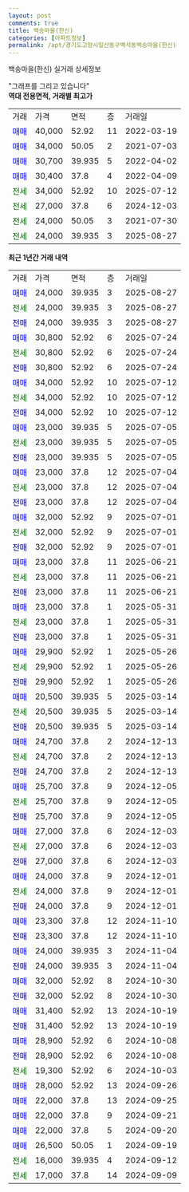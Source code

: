 ```yaml
---
layout: post
comments: true
title: 백송마을(한신)
categories: [아파트정보]
permalink: /apt/경기도고양시일산동구백석동백송마을(한신)
---
```


백송마을(한신) 실거래 상세정보

<script type="text/javascript">
  google.charts.load('current', {'packages':['line', 'corechart']});
  google.charts.setOnLoadCallback(drawChart);

  function drawChart() {
    var data = new google.visualization.DataTable();
    data.addColumn('date', '거래일');
    data.addColumn('number', "매매");
    data.addColumn('number', "전세");
    data.addColumn('number', "전매");

    data.addRows([[new Date(Date.parse("2025-08-27")), 24000, null, null], [new Date(Date.parse("2025-08-27")), null, 24000, null], [new Date(Date.parse("2025-08-27")), null, null, 24000], [new Date(Date.parse("2025-07-24")), 30800, null, null], [new Date(Date.parse("2025-07-24")), null, 30800, null], [new Date(Date.parse("2025-07-24")), null, null, 30800], [new Date(Date.parse("2025-07-12")), 34000, null, null], [new Date(Date.parse("2025-07-12")), null, 34000, null], [new Date(Date.parse("2025-07-12")), null, null, 34000], [new Date(Date.parse("2025-07-05")), 23000, null, null], [new Date(Date.parse("2025-07-05")), null, 23000, null], [new Date(Date.parse("2025-07-05")), null, null, 23000], [new Date(Date.parse("2025-07-04")), 23000, null, null], [new Date(Date.parse("2025-07-04")), null, 23000, null], [new Date(Date.parse("2025-07-04")), null, null, 23000], [new Date(Date.parse("2025-07-01")), 32000, null, null], [new Date(Date.parse("2025-07-01")), null, 32000, null], [new Date(Date.parse("2025-07-01")), null, null, 32000], [new Date(Date.parse("2025-06-21")), 23000, null, null], [new Date(Date.parse("2025-06-21")), null, 23000, null], [new Date(Date.parse("2025-06-21")), null, null, 23000], [new Date(Date.parse("2025-05-31")), 23000, null, null], [new Date(Date.parse("2025-05-31")), null, 23000, null], [new Date(Date.parse("2025-05-31")), null, null, 23000], [new Date(Date.parse("2025-05-26")), 29900, null, null], [new Date(Date.parse("2025-05-26")), null, 29900, null], [new Date(Date.parse("2025-05-26")), null, null, 29900], [new Date(Date.parse("2025-03-14")), 20500, null, null], [new Date(Date.parse("2025-03-14")), null, 20500, null], [new Date(Date.parse("2025-03-14")), null, null, 20500], [new Date(Date.parse("2024-12-13")), 24700, null, null], [new Date(Date.parse("2024-12-13")), null, 24700, null], [new Date(Date.parse("2024-12-13")), null, null, 24700], [new Date(Date.parse("2024-12-05")), 25700, null, null], [new Date(Date.parse("2024-12-05")), null, 25700, null], [new Date(Date.parse("2024-12-05")), null, null, 25700], [new Date(Date.parse("2024-12-03")), 27000, null, null], [new Date(Date.parse("2024-12-03")), null, 27000, null], [new Date(Date.parse("2024-12-03")), null, null, 27000], [new Date(Date.parse("2024-12-01")), 24000, null, null], [new Date(Date.parse("2024-12-01")), null, 24000, null], [new Date(Date.parse("2024-12-01")), null, null, 24000], [new Date(Date.parse("2024-11-10")), 23300, null, null], [new Date(Date.parse("2024-11-10")), null, null, 23300], [new Date(Date.parse("2024-11-04")), 24000, null, null], [new Date(Date.parse("2024-11-04")), null, null, 24000], [new Date(Date.parse("2024-10-30")), 32000, null, null], [new Date(Date.parse("2024-10-30")), null, null, 32000], [new Date(Date.parse("2024-10-19")), 31400, null, null], [new Date(Date.parse("2024-10-19")), null, null, 31400], [new Date(Date.parse("2024-10-08")), 28900, null, null], [new Date(Date.parse("2024-10-08")), null, null, 28900], [new Date(Date.parse("2024-10-03")), null, 19300, null], [new Date(Date.parse("2024-09-26")), 28000, null, null], [new Date(Date.parse("2024-09-25")), 22000, null, null], [new Date(Date.parse("2024-09-21")), 22000, null, null], [new Date(Date.parse("2024-09-20")), 22000, null, null], [new Date(Date.parse("2024-09-19")), 26500, null, null], [new Date(Date.parse("2024-09-12")), null, 16000, null], [new Date(Date.parse("2024-09-09")), null, 17000, null]]);

    var options = {
      hAxis: {
        format: 'yyyy/MM/dd'
      },    
      lineWidth: 0,
      pointsVisible: true,    
      title: '최근 1년간 유형별 실거래가 분포',
      legend: { position: 'bottom' }
    };

    var formatter = new google.visualization.NumberFormat({pattern:'###,###'} );
    formatter.format(data, 1);
    formatter.format(data, 2);
    
    setTimeout(function() {
        var chart = new google.visualization.LineChart(document.getElementById('columnchart_material'));
        chart.draw(data, (options));
        document.getElementById('loading').style.display = 'none';
    }, 200);
  }
</script>


<div id="loading" style="z-index:20; display: block; margin-left: 0px">"그래프를 그리고 있습니다"</div>
<div id="columnchart_material" style="width: 95%; margin-left: 0px; display: block"></div>
<!-- contents start -->
<b>역대 전용면적, 거래별 최고가</b>
<table class="sortable">
    <tr>
      <td>거래</td>
      <td>가격</td>
      <td>면적</td>
      <td>층</td>
      <td>거래일</td>
    </tr>
        <tr>
          <td><a style="color: blue">매매</a></td>
          <td>40,000</td>
          <td>52.92</td>
          <td>11</td>
          <td>2022-03-19</td>
        </tr>            <tr>
          <td><a style="color: blue">매매</a></td>
          <td>34,000</td>
          <td>50.05</td>
          <td>2</td>
          <td>2021-07-03</td>
        </tr>            <tr>
          <td><a style="color: blue">매매</a></td>
          <td>30,700</td>
          <td>39.935</td>
          <td>5</td>
          <td>2022-04-02</td>
        </tr>            <tr>
          <td><a style="color: blue">매매</a></td>
          <td>30,400</td>
          <td>37.8</td>
          <td>4</td>
          <td>2022-04-09</td>
        </tr>        
        <tr>
              <td><a style="color: darkgreen">전세</a></td>
              <td>34,000</td>
              <td>52.92</td>
              <td>10</td>
              <td>2025-07-12</td>
            </tr>            <tr>
              <td><a style="color: darkgreen">전세</a></td>
              <td>27,000</td>
              <td>37.8</td>
              <td>6</td>
              <td>2024-12-03</td>
            </tr>            <tr>
              <td><a style="color: darkgreen">전세</a></td>
              <td>24,000</td>
              <td>50.05</td>
              <td>3</td>
              <td>2021-07-30</td>
            </tr>            <tr>
              <td><a style="color: darkgreen">전세</a></td>
              <td>24,000</td>
              <td>39.935</td>
              <td>3</td>
              <td>2025-08-27</td>
            </tr>        
    
</table>

<b>최근 1년간 거래 내역</b>

<table class="sortable">
    <tr>
      <td>거래</td>
      <td>가격</td>
      <td>면적</td>
      <td>층</td>
      <td>거래일</td>
    </tr>
    <tr>
      <td><a style="color: blue">매매</a></td>
      <td>24,000</td>
      <td>39.935</td>
      <td>3</td>
      <td>2025-08-27</td>
    </tr>          <tr>
      <td><a style="color: darkgreen">전세</a></td>
      <td>24,000</td>
      <td>39.935</td>
      <td>3</td>
      <td>2025-08-27</td>
    </tr>          <tr>
      <td><a style="color: darkblue">전매</a></td>
      <td>24,000</td>
      <td>39.935</td>
      <td>3</td>
      <td>2025-08-27</td>
    </tr>          <tr>
      <td><a style="color: blue">매매</a></td>
      <td>30,800</td>
      <td>52.92</td>
      <td>6</td>
      <td>2025-07-24</td>
    </tr>          <tr>
      <td><a style="color: darkgreen">전세</a></td>
      <td>30,800</td>
      <td>52.92</td>
      <td>6</td>
      <td>2025-07-24</td>
    </tr>          <tr>
      <td><a style="color: darkblue">전매</a></td>
      <td>30,800</td>
      <td>52.92</td>
      <td>6</td>
      <td>2025-07-24</td>
    </tr>          <tr>
      <td><a style="color: blue">매매</a></td>
      <td>34,000</td>
      <td>52.92</td>
      <td>10</td>
      <td>2025-07-12</td>
    </tr>          <tr>
      <td><a style="color: darkgreen">전세</a></td>
      <td>34,000</td>
      <td>52.92</td>
      <td>10</td>
      <td>2025-07-12</td>
    </tr>          <tr>
      <td><a style="color: darkblue">전매</a></td>
      <td>34,000</td>
      <td>52.92</td>
      <td>10</td>
      <td>2025-07-12</td>
    </tr>          <tr>
      <td><a style="color: blue">매매</a></td>
      <td>23,000</td>
      <td>39.935</td>
      <td>5</td>
      <td>2025-07-05</td>
    </tr>          <tr>
      <td><a style="color: darkgreen">전세</a></td>
      <td>23,000</td>
      <td>39.935</td>
      <td>5</td>
      <td>2025-07-05</td>
    </tr>          <tr>
      <td><a style="color: darkblue">전매</a></td>
      <td>23,000</td>
      <td>39.935</td>
      <td>5</td>
      <td>2025-07-05</td>
    </tr>          <tr>
      <td><a style="color: blue">매매</a></td>
      <td>23,000</td>
      <td>37.8</td>
      <td>12</td>
      <td>2025-07-04</td>
    </tr>          <tr>
      <td><a style="color: darkgreen">전세</a></td>
      <td>23,000</td>
      <td>37.8</td>
      <td>12</td>
      <td>2025-07-04</td>
    </tr>          <tr>
      <td><a style="color: darkblue">전매</a></td>
      <td>23,000</td>
      <td>37.8</td>
      <td>12</td>
      <td>2025-07-04</td>
    </tr>          <tr>
      <td><a style="color: blue">매매</a></td>
      <td>32,000</td>
      <td>52.92</td>
      <td>9</td>
      <td>2025-07-01</td>
    </tr>          <tr>
      <td><a style="color: darkgreen">전세</a></td>
      <td>32,000</td>
      <td>52.92</td>
      <td>9</td>
      <td>2025-07-01</td>
    </tr>          <tr>
      <td><a style="color: darkblue">전매</a></td>
      <td>32,000</td>
      <td>52.92</td>
      <td>9</td>
      <td>2025-07-01</td>
    </tr>          <tr>
      <td><a style="color: blue">매매</a></td>
      <td>23,000</td>
      <td>37.8</td>
      <td>11</td>
      <td>2025-06-21</td>
    </tr>          <tr>
      <td><a style="color: darkgreen">전세</a></td>
      <td>23,000</td>
      <td>37.8</td>
      <td>11</td>
      <td>2025-06-21</td>
    </tr>          <tr>
      <td><a style="color: darkblue">전매</a></td>
      <td>23,000</td>
      <td>37.8</td>
      <td>11</td>
      <td>2025-06-21</td>
    </tr>          <tr>
      <td><a style="color: blue">매매</a></td>
      <td>23,000</td>
      <td>37.8</td>
      <td>1</td>
      <td>2025-05-31</td>
    </tr>          <tr>
      <td><a style="color: darkgreen">전세</a></td>
      <td>23,000</td>
      <td>37.8</td>
      <td>1</td>
      <td>2025-05-31</td>
    </tr>          <tr>
      <td><a style="color: darkblue">전매</a></td>
      <td>23,000</td>
      <td>37.8</td>
      <td>1</td>
      <td>2025-05-31</td>
    </tr>          <tr>
      <td><a style="color: blue">매매</a></td>
      <td>29,900</td>
      <td>52.92</td>
      <td>1</td>
      <td>2025-05-26</td>
    </tr>          <tr>
      <td><a style="color: darkgreen">전세</a></td>
      <td>29,900</td>
      <td>52.92</td>
      <td>1</td>
      <td>2025-05-26</td>
    </tr>          <tr>
      <td><a style="color: darkblue">전매</a></td>
      <td>29,900</td>
      <td>52.92</td>
      <td>1</td>
      <td>2025-05-26</td>
    </tr>          <tr>
      <td><a style="color: blue">매매</a></td>
      <td>20,500</td>
      <td>39.935</td>
      <td>5</td>
      <td>2025-03-14</td>
    </tr>          <tr>
      <td><a style="color: darkgreen">전세</a></td>
      <td>20,500</td>
      <td>39.935</td>
      <td>5</td>
      <td>2025-03-14</td>
    </tr>          <tr>
      <td><a style="color: darkblue">전매</a></td>
      <td>20,500</td>
      <td>39.935</td>
      <td>5</td>
      <td>2025-03-14</td>
    </tr>          <tr>
      <td><a style="color: blue">매매</a></td>
      <td>24,700</td>
      <td>37.8</td>
      <td>2</td>
      <td>2024-12-13</td>
    </tr>          <tr>
      <td><a style="color: darkgreen">전세</a></td>
      <td>24,700</td>
      <td>37.8</td>
      <td>2</td>
      <td>2024-12-13</td>
    </tr>          <tr>
      <td><a style="color: darkblue">전매</a></td>
      <td>24,700</td>
      <td>37.8</td>
      <td>2</td>
      <td>2024-12-13</td>
    </tr>          <tr>
      <td><a style="color: blue">매매</a></td>
      <td>25,700</td>
      <td>37.8</td>
      <td>9</td>
      <td>2024-12-05</td>
    </tr>          <tr>
      <td><a style="color: darkgreen">전세</a></td>
      <td>25,700</td>
      <td>37.8</td>
      <td>9</td>
      <td>2024-12-05</td>
    </tr>          <tr>
      <td><a style="color: darkblue">전매</a></td>
      <td>25,700</td>
      <td>37.8</td>
      <td>9</td>
      <td>2024-12-05</td>
    </tr>          <tr>
      <td><a style="color: blue">매매</a></td>
      <td>27,000</td>
      <td>37.8</td>
      <td>6</td>
      <td>2024-12-03</td>
    </tr>          <tr>
      <td><a style="color: darkgreen">전세</a></td>
      <td>27,000</td>
      <td>37.8</td>
      <td>6</td>
      <td>2024-12-03</td>
    </tr>          <tr>
      <td><a style="color: darkblue">전매</a></td>
      <td>27,000</td>
      <td>37.8</td>
      <td>6</td>
      <td>2024-12-03</td>
    </tr>          <tr>
      <td><a style="color: blue">매매</a></td>
      <td>24,000</td>
      <td>37.8</td>
      <td>9</td>
      <td>2024-12-01</td>
    </tr>          <tr>
      <td><a style="color: darkgreen">전세</a></td>
      <td>24,000</td>
      <td>37.8</td>
      <td>9</td>
      <td>2024-12-01</td>
    </tr>          <tr>
      <td><a style="color: darkblue">전매</a></td>
      <td>24,000</td>
      <td>37.8</td>
      <td>9</td>
      <td>2024-12-01</td>
    </tr>          <tr>
      <td><a style="color: blue">매매</a></td>
      <td>23,300</td>
      <td>37.8</td>
      <td>12</td>
      <td>2024-11-10</td>
    </tr>          <tr>
      <td><a style="color: darkblue">전매</a></td>
      <td>23,300</td>
      <td>37.8</td>
      <td>12</td>
      <td>2024-11-10</td>
    </tr>          <tr>
      <td><a style="color: blue">매매</a></td>
      <td>24,000</td>
      <td>39.935</td>
      <td>3</td>
      <td>2024-11-04</td>
    </tr>          <tr>
      <td><a style="color: darkblue">전매</a></td>
      <td>24,000</td>
      <td>39.935</td>
      <td>3</td>
      <td>2024-11-04</td>
    </tr>          <tr>
      <td><a style="color: blue">매매</a></td>
      <td>32,000</td>
      <td>52.92</td>
      <td>8</td>
      <td>2024-10-30</td>
    </tr>          <tr>
      <td><a style="color: darkblue">전매</a></td>
      <td>32,000</td>
      <td>52.92</td>
      <td>8</td>
      <td>2024-10-30</td>
    </tr>          <tr>
      <td><a style="color: blue">매매</a></td>
      <td>31,400</td>
      <td>52.92</td>
      <td>13</td>
      <td>2024-10-19</td>
    </tr>          <tr>
      <td><a style="color: darkblue">전매</a></td>
      <td>31,400</td>
      <td>52.92</td>
      <td>13</td>
      <td>2024-10-19</td>
    </tr>          <tr>
      <td><a style="color: blue">매매</a></td>
      <td>28,900</td>
      <td>52.92</td>
      <td>6</td>
      <td>2024-10-08</td>
    </tr>          <tr>
      <td><a style="color: darkblue">전매</a></td>
      <td>28,900</td>
      <td>52.92</td>
      <td>6</td>
      <td>2024-10-08</td>
    </tr>          <tr>
      <td><a style="color: darkgreen">전세</a></td>
      <td>19,300</td>
      <td>52.92</td>
      <td>6</td>
      <td>2024-10-03</td>
    </tr>          <tr>
      <td><a style="color: blue">매매</a></td>
      <td>28,000</td>
      <td>52.92</td>
      <td>13</td>
      <td>2024-09-26</td>
    </tr>          <tr>
      <td><a style="color: blue">매매</a></td>
      <td>22,000</td>
      <td>37.8</td>
      <td>13</td>
      <td>2024-09-25</td>
    </tr>          <tr>
      <td><a style="color: blue">매매</a></td>
      <td>22,000</td>
      <td>37.8</td>
      <td>9</td>
      <td>2024-09-21</td>
    </tr>          <tr>
      <td><a style="color: blue">매매</a></td>
      <td>22,000</td>
      <td>37.8</td>
      <td>5</td>
      <td>2024-09-20</td>
    </tr>          <tr>
      <td><a style="color: blue">매매</a></td>
      <td>26,500</td>
      <td>50.05</td>
      <td>1</td>
      <td>2024-09-19</td>
    </tr>          <tr>
      <td><a style="color: darkgreen">전세</a></td>
      <td>16,000</td>
      <td>39.935</td>
      <td>4</td>
      <td>2024-09-12</td>
    </tr>          <tr>
      <td><a style="color: darkgreen">전세</a></td>
      <td>17,000</td>
      <td>37.8</td>
      <td>14</td>
      <td>2024-09-09</td>
    </tr>      </table>
<!-- contents end -->    

